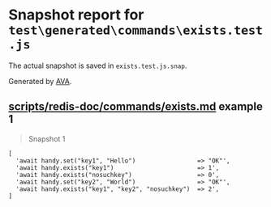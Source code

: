 # Snapshot report for `test\generated\commands\exists.test.js`

The actual snapshot is saved in `exists.test.js.snap`.

Generated by [AVA](https://ava.li).

## [scripts/redis-doc/commands/exists.md](../../../../scripts/redis-doc/commands/exists.md) example 1

> Snapshot 1

    [
      'await handy.set("key1", "Hello")                 => "OK"',
      'await handy.exists("key1")                       => 1',
      'await handy.exists("nosuchkey")                  => 0',
      'await handy.set("key2", "World")                 => "OK"',
      'await handy.exists("key1", "key2", "nosuchkey")  => 2',
    ]
